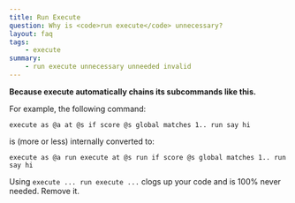 ```yaml
---
title: Run Execute
question: Why is <code>run execute</code> unnecessary?
layout: faq
tags:
    - execute
summary:
    - run execute unnecessary unneeded invalid
---
```


**Because execute automatically chains its subcommands like this.**

For example, the following command:
```
execute as @a at @s if score @s global matches 1.. run say hi
```
is (more or less) internally converted to:
```
execute as @a run execute at @s run if score @s global matches 1.. run say hi
```

Using `execute ... run execute ...` clogs up your code and is 100% never needed. Remove it.